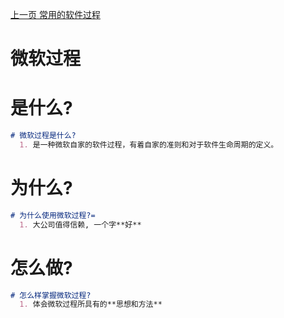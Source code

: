 [上一页 常用的软件过程](常用的软件过程.md)

# 微软过程

# 是什么?
``` md
# 微软过程是什么?
  1. 是一种微软自家的软件过程，有着自家的准则和对于软件生命周期的定义。
```

# 为什么?
``` md
# 为什么使用微软过程?=
  1. 大公司值得信赖, 一个字**好**
```

# 怎么做?
``` md
# 怎么样掌握微软过程?
  1. 体会微软过程所具有的**思想和方法**
```